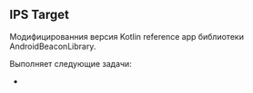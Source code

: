 ## IPS Target

Модифицированния версия Kotlin reference app библиотеки AndroidBeaconLibrary.

Выполняет следующие задачи:

-